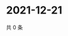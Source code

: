 # 2021-12-21

共 0 条

<!-- BEGIN WEIBO -->
<!-- 最后更新时间 Tue Dec 21 2021 12:19:18 GMT+0800 (China Standard Time) -->

<!-- END WEIBO -->
